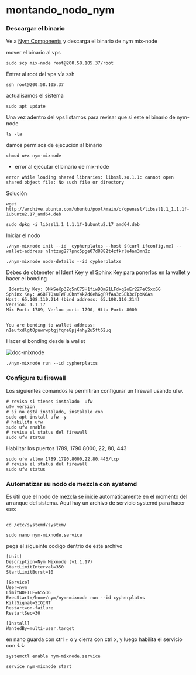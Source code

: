 # montando_nodo_nym


### Descargar el binario 

Ve a [Nym Components](https://nymtech.net/download-nym-components/) y descarga el binario de nym mix-node


mover el binario al vps 

~~~
sudo scp mix-node root@200.58.105.37/root
~~~

Entrar al root del vps vía ssh 

~~~
ssh root@200.58.105.37
~~~

actualisamos el sistema 

~~~
sudo apt update
~~~

Una vez adentro del vps listamos para revisar que si este el  binario de nym-node

~~~
ls -la
~~~


damos permisos de ejecución al binario 

~~~
chmod u+x nym-mixnode
~~~



*  error al ejecutar el binario de mix-node

~~~
error while loading shared libraries: libssl.so.1.1: cannot open shared object file: No such file or directory
~~~


Solución 

~~~
wget http://archive.ubuntu.com/ubuntu/pool/main/o/openssl/libssl1.1_1.1.1f-1ubuntu2.17_amd64.deb

sudo dpkg -i libssl1.1_1.1.1f-1ubuntu2.17_amd64.deb
~~~



Iniciar el nodo 

~~~
./nym-mixnode init --id  cypherplatxs --host $(curl ifconfig.me) --wallet-address n1ntzug277pnc5pge07d8882t4zfkrlu4am3mn2z
~~~


~~~
./nym-mixnode node-details --id cypherplatxs
~~~



Debes de obteneter el Ident Key y el  Sphinx Key para ponerlos en la wallet y hacer el bonding

~~~
 Identity Key: DMkSeKp3Zq5nC7SH1fiwDQmS1LFdxq2oEr2ZPeCSxxGG
Sphinx Key: A6BFTQsuTWFuQhnY4k7d6ehGgPRfAa3cSEk3cTpbK6As
Host: 65.108.110.214 (bind address: 65.108.110.214)
Version: 1.1.17
Mix Port: 1789, Verloc port: 1790, Http Port: 8000


You are bonding to wallet address: n1eufxdlgt0puwrwptgjfqne8pj4nhy2u5ft62uq
~~~

Hacer el bonding desde la wallet 

![doc-mixnode](https://user-images.githubusercontent.com/17709296/235567658-975dacd4-738b-42fe-9f5d-d238985e72c4.png)

~~~
./nym-mixnode run --id cypherplatxs
~~~


### Configura tu firewall

Los siguientes comandos le permitirán configurar un firewall usando ufw.

~~~
# revisa si tienes instalado  ufw 
ufw version
# si no está instalado, instalalo con
sudo apt install ufw -y
# habilita ufw
sudo ufw enable
# revisa el status del firewall
sudo ufw status
~~~



Habilitar los puertos 1789, 1790 8000, 22, 80, 443

~~~
sudo ufw allow 1789,1790,8000,22,80,443/tcp
# revisa el status del firewall
sudo ufw status
~~~


### Automatizar su nodo de mezcla con systemd

Es útil que el nodo de mezcla se inicie automáticamente en el momento del arranque del sistema. Aquí hay un archivo de servicio systemd para hacer eso:

~~~

cd /etc/systemd/system/

sudo nano nym-mixnode.service
~~~

pega el sigueinte codigo dentrio de este archivo 

~~~
[Unit]
Description=Nym Mixnode (v1.1.17)
StartLimitInterval=350
StartLimitBurst=10

[Service]
User=nym
LimitNOFILE=65536
ExecStart=/home/nym/nym-mixnode run --id cypherplatxs
KillSignal=SIGINT
Restart=on-failure
RestartSec=30

[Install]
WantedBy=multi-user.target
~~~


en nano guarda con ctrl + o y cierra con ctrl x, y luego habilita el servicio con ↓↓

~~~
systemctl enable nym-mixnode.service
~~~

~~~
service nym-mixnode start
~~~


